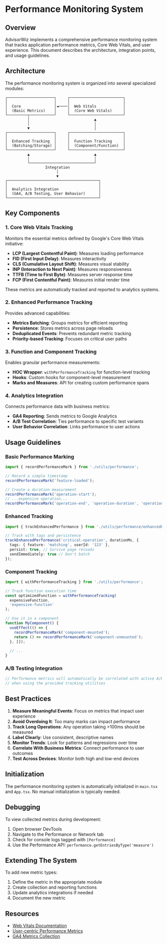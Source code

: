 
# Performance Monitoring System

## Overview

AdvisorWiz implements a comprehensive performance monitoring system that tracks application performance metrics, Core Web Vitals, and user experience. This document describes the architecture, integration points, and usage guidelines.

## Architecture

The performance monitoring system is organized into several specialized modules:

```
┌─────────────────────┐     ┌────────────────────────┐
│                     │     │                        │
│  Core               │◄────│  Web Vitals            │
│  (Basic Metrics)    │     │  (Core Web Vitals)     │
└─────────┬───────────┘     └────────────────────────┘
          │                             ▲
          │                             │
          ▼                             │
┌─────────────────────┐     ┌────────────────────────┐
│                     │     │                        │
│  Enhanced Tracking  │     │  Function Tracking     │
│  (Batching/Storage) │     │  (Component/Function)  │
└─────────────────────┘     └────────────────────────┘
          ▲                             ▲
          │                             │
          └─────────────────────────────┘
                  Integration
                       │
                       ▼
┌─────────────────────────────────────────┐
│                                         │
│  Analytics Integration                  │
│  (GA4, A/B Testing, User Behavior)      │
└─────────────────────────────────────────┘
```

## Key Components

### 1. Core Web Vitals Tracking

Monitors the essential metrics defined by Google's Core Web Vitals initiative:

- **LCP (Largest Contentful Paint)**: Measures loading performance
- **FID (First Input Delay)**: Measures interactivity
- **CLS (Cumulative Layout Shift)**: Measures visual stability
- **INP (Interaction to Next Paint)**: Measures responsiveness
- **TTFB (Time to First Byte)**: Measures server response time
- **FCP (First Contentful Paint)**: Measures initial render time

These metrics are automatically tracked and reported to analytics systems.

### 2. Enhanced Performance Tracking

Provides advanced capabilities:

- **Metrics Batching**: Groups metrics for efficient reporting
- **Persistence**: Stores metrics across page reloads
- **Deduplicated Events**: Prevents redundant metric tracking
- **Priority-based Tracking**: Focuses on critical user paths

### 3. Function and Component Tracking

Enables granular performance measurements:

- **HOC Wrapper**: `withPerformanceTracking` for function-level tracking
- **Hooks**: Custom hooks for component-level measurement
- **Marks and Measures**: API for creating custom performance spans

### 4. Analytics Integration

Connects performance data with business metrics:

- **GA4 Reporting**: Sends metrics to Google Analytics
- **A/B Test Correlation**: Ties performance to specific test variants
- **User Behavior Correlation**: Links performance to user actions

## Usage Guidelines

### Basic Performance Marking

```typescript
import { recordPerformanceMark } from './utils/performance';

// Record a simple timestamp
recordPerformanceMark('feature-loaded');

// Create a duration measurement
recordPerformanceMark('operation-start');
// ...expensive operation...
recordPerformanceMark('operation-end', 'operation-duration', 'operation-start');
```

### Enhanced Tracking

```typescript
import { trackEnhancedPerformance } from './utils/performance/enhancedPerformanceTracking';

// Track with tags and persistence
trackEnhancedPerformance('critical-operation', durationMs, {
  tags: { feature: 'matching', userId: '123' },
  persist: true, // Survive page reloads
  sendImmediately: true // Don't batch
});
```

### Component Tracking

```typescript
import { withPerformanceTracking } from './utils/performance';

// Track function execution time
const optimizedFunction = withPerformanceTracking(
  expensiveFunction, 
  'expensive-function'
);

// Use it in a component
function MyComponent() {
  useEffect(() => {
    recordPerformanceMark('component-mounted');
    return () => recordPerformanceMark('component-unmounted');
  }, []);
  
  // ...
}
```

### A/B Testing Integration

```typescript
// Performance metrics will automatically be correlated with active A/B tests
// when using the provided tracking utilities
```

## Best Practices

1. **Measure Meaningful Events**: Focus on metrics that impact user experience
2. **Avoid Overdoing It**: Too many marks can impact performance
3. **Track Long Operations**: Any operation taking >100ms should be measured
4. **Label Clearly**: Use consistent, descriptive names
5. **Monitor Trends**: Look for patterns and regressions over time
6. **Correlate With Business Metrics**: Connect performance to user outcomes
7. **Test Across Devices**: Monitor both high and low-end devices

## Initialization

The performance monitoring system is automatically initialized in `main.tsx` and `App.tsx`. No manual initialization is typically needed.

## Debugging

To view collected metrics during development:

1. Open browser DevTools
2. Navigate to the Performance or Network tab
3. Check for console logs tagged with `[Performance]`
4. Use the Performance API: `performance.getEntriesByType('measure')`

## Extending The System

To add new metric types:

1. Define the metric in the appropriate module
2. Create collection and reporting functions
3. Update analytics integrations if needed
4. Document the new metric

## Resources

- [Web Vitals Documentation](https://web.dev/vitals/)
- [User-centric Performance Metrics](https://web.dev/user-centric-performance-metrics/)
- [GA4 Metrics Collection](https://developers.google.com/analytics/devguides/collection/ga4/set-up-performance)

